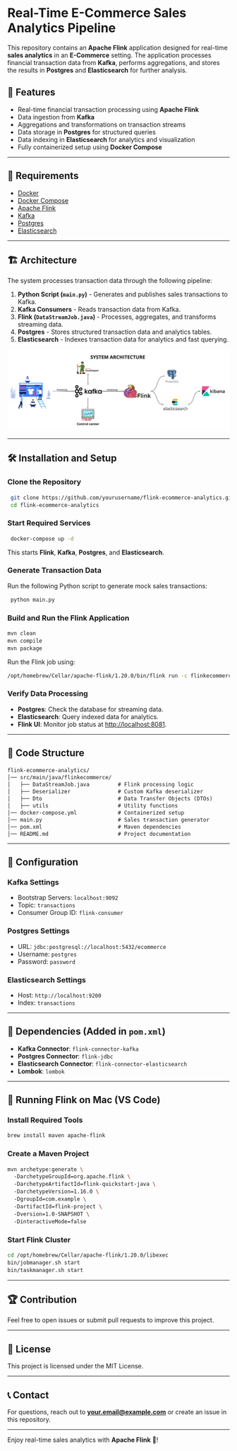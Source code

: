 # Real-Time E-Commerce Sales Analytics Pipeline

This repository contains an **Apache Flink** application designed for real-time **sales analytics** in an **E-Commerce** setting. The application processes financial transaction data from **Kafka**, performs aggregations, and stores the results in **Postgres** and **Elasticsearch** for further analysis.

## 🚀 Features
- Real-time financial transaction processing using **Apache Flink**
- Data ingestion from **Kafka**
- Aggregations and transformations on transaction streams
- Data storage in **Postgres** for structured queries
- Data indexing in **Elasticsearch** for analytics and visualization
- Fully containerized setup using **Docker Compose**

---

## 📌 Requirements
- [Docker](https://www.docker.com/)
- [Docker Compose](https://docs.docker.com/compose/)
- [Apache Flink](https://flink.apache.org/)
- [Kafka](https://kafka.apache.org/)
- [Postgres](https://www.postgresql.org/)
- [Elasticsearch](https://www.elastic.co/elasticsearch/)

---

## 🏗 Architecture
The system processes transaction data through the following pipeline:

1. **Python Script (`main.py`)** - Generates and publishes sales transactions to Kafka.
2. **Kafka Consumers** - Reads transaction data from Kafka.
3. **Flink (`DataStreamJob.java`)** - Processes, aggregates, and transforms streaming data.
4. **Postgres** - Stores structured transaction data and analytics tables.
5. **Elasticsearch** - Indexes transaction data for analytics and fast querying.

![System Architecture](System_Architecture.png)

---

## 🛠 Installation and Setup

### Clone the Repository
```sh
 git clone https://github.com/yourusername/flink-ecommerce-analytics.git
 cd flink-ecommerce-analytics
```

### Start Required Services
```sh
 docker-compose up -d
```
This starts **Flink**, **Kafka**, **Postgres**, and **Elasticsearch**.

### Generate Transaction Data
Run the following Python script to generate mock sales transactions:
```sh
 python main.py
```

### Build and Run the Flink Application
```sh
mvn clean
mvn compile
mvn package
```
Run the Flink job using:
```sh
/opt/homebrew/Cellar/apache-flink/1.20.0/bin/flink run -c flinkecommerce.DataStreamJob target/flinkecommerce-1.0-SNAPSHOT.jar
```

### Verify Data Processing
- **Postgres**: Check the database for streaming data.
- **Elasticsearch**: Query indexed data for analytics.
- **Flink UI**: Monitor job status at [http://localhost:8081](http://localhost:8081).

---

## 📂 Code Structure
```
flink-ecommerce-analytics/
│── src/main/java/flinkecommerce/
│   ├── DataStreamJob.java         # Flink processing logic
│   ├── Deserializer               # Custom Kafka deserializer
│   ├── Dto                        # Data Transfer Objects (DTOs)
│   ├── utils                      # Utility functions
│── docker-compose.yml             # Containerized setup
│── main.py                        # Sales transaction generator
│── pom.xml                        # Maven dependencies
│── README.md                      # Project documentation
```

---

## 🔧 Configuration
### Kafka Settings
- Bootstrap Servers: `localhost:9092`
- Topic: `transactions`
- Consumer Group ID: `flink-consumer`

### Postgres Settings
- URL: `jdbc:postgresql://localhost:5432/ecommerce`
- Username: `postgres`
- Password: `password`

### Elasticsearch Settings
- Host: `http://localhost:9200`
- Index: `transactions`

---

## 🔗 Dependencies (Added in `pom.xml`)
- **Kafka Connector**: `flink-connector-kafka`
- **Postgres Connector**: `flink-jdbc`
- **Elasticsearch Connector**: `flink-connector-elasticsearch`
- **Lombok**: `lombok`

---

## 📝 Running Flink on Mac (VS Code)
### Install Required Tools
```sh
brew install maven apache-flink
```

### Create a Maven Project
```sh
mvn archetype:generate \  
  -DarchetypeGroupId=org.apache.flink \  
  -DarchetypeArtifactId=flink-quickstart-java \  
  -DarchetypeVersion=1.16.0 \  
  -DgroupId=com.example \  
  -DartifactId=flink-project \  
  -Dversion=1.0-SNAPSHOT \  
  -DinteractiveMode=false
```

### Start Flink Cluster
```sh
cd /opt/homebrew/Cellar/apache-flink/1.20.0/libexec
bin/jobmanager.sh start
bin/taskmanager.sh start
```

---

## 🏆 Contribution
Feel free to open issues or submit pull requests to improve this project.

---

## 📜 License
This project is licensed under the MIT License.

---

## 📞 Contact
For questions, reach out to **your.email@example.com** or create an issue in this repository.

---

Enjoy real-time sales analytics with **Apache Flink** 🚀!
